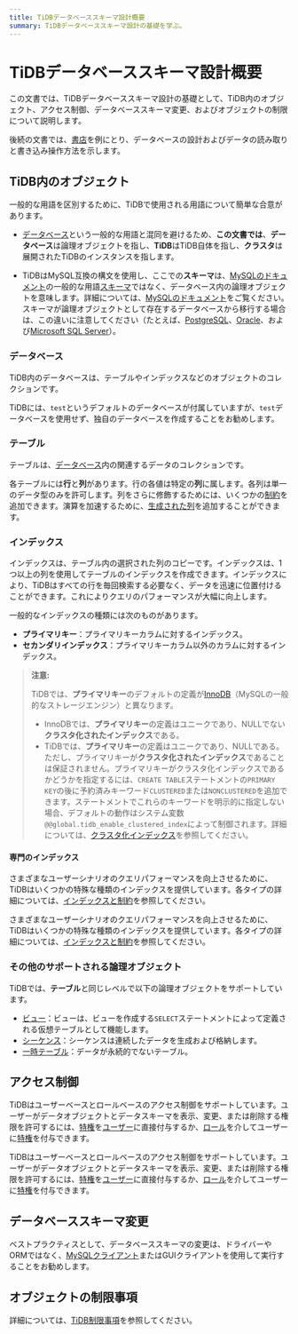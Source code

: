 ```yaml
---
title: TiDBデータベーススキーマ設計概要
summary: TiDBデータベーススキーマ設計の基礎を学ぶ。
---
```


# TiDBデータベーススキーマ設計概要

この文書では、TiDBデータベーススキーマ設計の基礎として、TiDB内のオブジェクト、アクセス制御、データベーススキーマ変更、およびオブジェクトの制限について説明します。

後続の文書では、[書店](/develop/dev-guide-bookshop-schema-design.md)を例にとり、データベースの設計およびデータの読み取りと書き込み操作方法を示します。

## TiDB内のオブジェクト

一般的な用語を区別するために、TiDBで使用される用語について簡単な合意があります。

- [データベース](https://en.wikipedia.org/wiki/Database)という一般的な用語と混同を避けるため、**この文書では**、**データベース**は論理オブジェクトを指し、**TiDB**はTiDB自体を指し、**クラスタ**は展開されたTiDBのインスタンスを指します。

- TiDBはMySQL互換の構文を使用し、ここでの**スキーマ**は、[MySQLのドキュメント](https://dev.mysql.com/doc/refman/8.0/en/create-database.html)の一般的な用語[スキーマ](https://en.wiktionary.org/wiki/schema)ではなく、データベース内の論理オブジェクトを意味します。詳細については、[MySQLのドキュメント](https://dev.mysql.com/doc/refman/8.0/en/create-database.html)をご覧ください。スキーマが論理オブジェクトとして存在するデータベースから移行する場合は、この違いに注意してください（たとえば、[PostgreSQL](https://www.postgresql.org/docs/current/ddl-schemas.html)、[Oracle](https://docs.oracle.com/en/database/oracle/oracle-database/21/tdddg/creating-managing-schema-objects.html)、および[Microsoft SQL Server](https://docs.microsoft.com/en-us/sql/relational-databases/security/authentication-access/create-a-database-schema?view=sql-server-ver15)）。

### データベース

TiDB内のデータベースは、テーブルやインデックスなどのオブジェクトのコレクションです。

TiDBには、`test`というデフォルトのデータベースが付属していますが、`test`データベースを使用せず、独自のデータベースを作成することをお勧めします。

### テーブル

テーブルは、[データベース](#データベース)内の関連するデータのコレクションです。

各テーブルには**行**と**列**があります。行の各値は特定の**列**に属します。各列は単一のデータ型のみを許可します。列をさらに修飾するためには、いくつかの[制約](/constraints.md)を追加できます。演算を加速するために、[生成された列](/generated-columns.md)を追加することができます。

### インデックス

インデックスは、テーブル内の選択された列のコピーです。インデックスは、1つ以上の列を使用してテーブルのインデックスを作成できます。インデックスにより、TiDBはすべての行を毎回検索する必要なく、データを迅速に位置付けることができます。これによりクエリのパフォーマンスが大幅に向上します。

一般的なインデックスの種類には次のものがあります。

- **プライマリキー**：プライマリキーカラムに対するインデックス。
- **セカンダリインデックス**：プライマリキーカラム以外のカラムに対するインデックス。

> **注意:**
>
> TiDBでは、**プライマリキー**のデフォルトの定義が[InnoDB](https://dev.mysql.com/doc/refman/8.0/en/innodb-storage-engine.html)（MySQLの一般的なストレージエンジン）と異なります。
>
> - InnoDBでは、**プライマリキー**の定義はユニークであり、NULLでない **クラスタ化されたインデックス**である。
> - TiDBでは、**プライマリキー**の定義はユニークであり、NULLである。ただし、プライマリキーが**クラスタ化されたインデックス**であることは保証されません。プライマリキーがクラスタ化インデックスであるかどうかを指定するには、`CREATE TABLE`ステートメントの`PRIMARY KEY`の後に予約済みキーワード`CLUSTERED`または`NONCLUSTERED`を追加できます。ステートメントでこれらのキーワードを明示的に指定しない場合、デフォルトの動作はシステム変数`@@global.tidb_enable_clustered_index`によって制御されます。詳細については、[クラスタ化インデックス](/clustered-indexes.md)を参照してください。

#### 専門のインデックス

<CustomContent platform="tidb">

さまざまなユーザーシナリオのクエリパフォーマンスを向上させるために、TiDBはいくつかの特殊な種類のインデックスを提供しています。各タイプの詳細については、[インデックスと制約](/basic-features.md#indexing-and-constraints)を参照してください。

</CustomContent>

<CustomContent platform="tidb-cloud">

さまざまなユーザーシナリオのクエリパフォーマンスを向上させるために、TiDBはいくつかの特殊な種類のインデックスを提供しています。各タイプの詳細については、[インデックスと制約](https://docs.pingcap.com/tidb/stable/basic-features#indexing-and-constraints)を参照してください。

</CustomContent>

### その他のサポートされる論理オブジェクト

TiDBでは、**テーブル**と同じレベルで以下の論理オブジェクトをサポートしています。

- [ビュー](/views.md)：ビューは、ビューを作成する`SELECT`ステートメントによって定義される仮想テーブルとして機能します。
- [シーケンス](/sql-statements/sql-statement-create-sequence.md)：シーケンスは連続したデータを生成および格納します。
- [一時テーブル](/temporary-tables.md)：データが永続的でないテーブル。

## アクセス制御

<CustomContent platform="tidb">

TiDBはユーザーベースとロールベースのアクセス制御をサポートしています。ユーザーがデータオブジェクトとデータスキーマを表示、変更、または削除する権限を許可するには、[特権](/privilege-management.md)を[ユーザー](/user-account-management.md)に直接付与するか、[ロール](/role-based-access-control.md)を介してユーザーに[特権](/privilege-management.md)を付与できます。

</CustomContent>

<CustomContent platform="tidb-cloud">

TiDBはユーザーベースとロールベースのアクセス制御をサポートしています。ユーザーがデータオブジェクトとデータスキーマを表示、変更、または削除する権限を許可するには、[特権](https://docs.pingcap.com/tidb/stable/privilege-management)を[ユーザー](https://docs.pingcap.com/tidb/stable/user-account-management)に直接付与するか、[ロール](https://docs.pingcap.com/tidb/stable/role-based-access-control)を介してユーザーに[特権](https://docs.pingcap.com/tidb/stable/privilege-management)を付与できます。

</CustomContent>

## データベーススキーマ変更

ベストプラクティスとして、データベーススキーマの変更は、ドライバーやORMではなく、[MySQLクライアント](https://dev.mysql.com/doc/refman/8.0/en/mysql.html)またはGUIクライアントを使用して実行することをお勧めします。

## オブジェクトの制限事項

詳細については、[TiDB制限事項](/tidb-limitations.md)を参照してください。